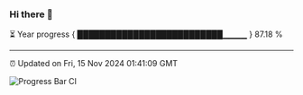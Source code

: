 ### Hi there 👋

⏳ Year progress { ██████████████████████████▁▁▁▁ } 87.18 %

---

⏰ Updated on Fri, 15 Nov 2024 01:41:09 GMT

![Progress Bar CI](https://github.com/liununu/liununu/workflows/Progress%20Bar%20CI/badge.svg)
